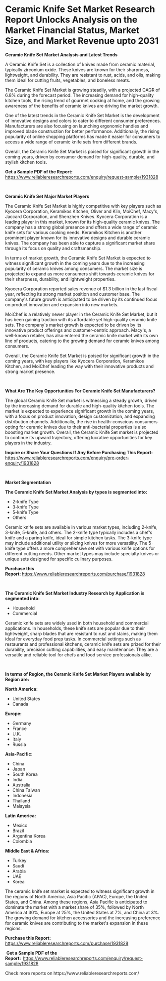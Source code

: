 <p><h1>Ceramic Knife Set Market Research Report Unlocks Analysis on the Market Financial Status, Market Size, and Market Revenue upto 2031</h1></p><p><strong>Ceramic Knife Set Market Analysis and Latest Trends</strong></p>
<p><p>A Ceramic Knife Set is a collection of knives made from ceramic material, typically zirconium oxide. These knives are known for their sharpness, lightweight, and durability. They are resistant to rust, acids, and oils, making them ideal for cutting fruits, vegetables, and boneless meats.</p><p>The Ceramic Knife Set Market is growing steadily, with a projected CAGR of 6.8% during the forecast period. The increasing demand for high-quality kitchen tools, the rising trend of gourmet cooking at home, and the growing awareness of the benefits of ceramic knives are driving the market growth.</p><p>One of the latest trends in the Ceramic Knife Set Market is the development of innovative designs and colors to cater to different consumer preferences. Manufacturers are also focusing on launching ergonomic handles and improved blade construction for better performance. Additionally, the rising popularity of online shopping platforms has made it easier for consumers to access a wide range of ceramic knife sets from different brands.</p><p>Overall, the Ceramic Knife Set Market is poised for significant growth in the coming years, driven by consumer demand for high-quality, durable, and stylish kitchen tools.</p></p>
<p><strong>Get a Sample PDF of the Report:&nbsp;</strong> <a href="https://www.reliableresearchreports.com/enquiry/request-sample/1931828">https://www.reliableresearchreports.com/enquiry/request-sample/1931828</a></p>
<p>&nbsp;</p>
<p><strong>Ceramic Knife Set Major Market Players</strong></p>
<p><p>The Ceramic Knife Set Market is highly competitive with key players such as Kyocera Corporation, Keramikos Kitchen, Oliver and Klin, MoiChef, Macy's, Jaccard Corporation, and Shenzhen Knives. Kyocera Corporation is a leading player in this market, known for its high-quality ceramic knives. The company has a strong global presence and offers a wide range of ceramic knife sets for various cooking needs. Keramikos Kitchen is another prominent player known for its innovative designs and durable ceramic knives. The company has been able to capture a significant market share through its focus on quality and craftsmanship.</p><p>In terms of market growth, the Ceramic Knife Set Market is expected to witness significant growth in the coming years due to the increasing popularity of ceramic knives among consumers. The market size is projected to expand as more consumers shift towards ceramic knives for their sharpness, durability, and lightweight properties.</p><p>Kyocera Corporation reported sales revenue of $1.3 billion in the last fiscal year, reflecting its strong market position and customer base. The company's future growth is anticipated to be driven by its continued focus on product innovation and expansion into new markets.</p><p>MoiChef is a relatively newer player in the Ceramic Knife Set Market, but it has been gaining traction with its affordable yet high-quality ceramic knife sets. The company's market growth is expected to be driven by its innovative product offerings and customer-centric approach. Macy's, a well-known retailer, has also entered the ceramic knife market with its own line of products, catering to the growing demand for ceramic knives among consumers.</p><p>Overall, the Ceramic Knife Set Market is poised for significant growth in the coming years, with key players like Kyocera Corporation, Keramikos Kitchen, and MoiChef leading the way with their innovative products and strong market presence.</p></p>
<p>&nbsp;</p>
<p><strong>What Are The Key Opportunities For Ceramic Knife Set Manufacturers?</strong></p>
<p><p>The global Ceramic Knife Set market is witnessing a steady growth, driven by the increasing demand for durable and high-quality kitchen tools. The market is expected to experience significant growth in the coming years, with a focus on product innovation, design customization, and expanding distribution channels. Additionally, the rise in health-conscious consumers opting for ceramic knives due to their anti-bacterial properties is also boosting market growth. Overall, the Ceramic Knife Set market is projected to continue its upward trajectory, offering lucrative opportunities for key players in the industry.</p></p>
<p><strong>Inquire or Share Your Questions If Any Before Purchasing This Report:</strong> <a href="https://www.reliableresearchreports.com/enquiry/pre-order-enquiry/1931828">https://www.reliableresearchreports.com/enquiry/pre-order-enquiry/1931828</a></p>
<p>&nbsp;</p>
<p><strong>Market Segmentation</strong></p>
<p><strong>The Ceramic Knife Set Market Analysis by types is segmented into:</strong></p>
<p><ul><li>2-knife Type</li><li>3-knife Type</li><li>5-knife Type</li><li>Others</li></ul></p>
<p><p>Ceramic knife sets are available in various market types, including 2-knife, 3-knife, 5-knife, and others. The 2-knife type typically includes a chef's knife and a paring knife, ideal for simple kitchen tasks. The 3-knife type may include additional utility or slicing knives for more versatility. The 5-knife type offers a more comprehensive set with various knife options for different cutting needs. Other market types may include specialty knives or unique sets designed for specific culinary purposes.</p></p>
<p><strong>Purchase this Report:&nbsp;</strong><a href="https://www.reliableresearchreports.com/purchase/1931828">https://www.reliableresearchreports.com/purchase/1931828</a></p>
<p>&nbsp;</p>
<p><strong>The Ceramic Knife Set Market Industry Research by Application is segmented into:</strong></p>
<p><ul><li>Household</li><li>Commercial</li></ul></p>
<p><p>Ceramic knife sets are widely used in both household and commercial applications. In households, these knife sets are popular due to their lightweight, sharp blades that are resistant to rust and stains, making them ideal for everyday food prep tasks. In commercial settings such as restaurants and professional kitchens, ceramic knife sets are prized for their durability, precision cutting capabilities, and easy maintenance. They are a versatile and reliable tool for chefs and food service professionals alike.</p></p>
<p>&nbsp;</p>
<p><strong>In terms of Region, the Ceramic Knife Set Market Players available by Region are:</strong></p>
<p>
    <p> <strong> North America: </strong>
        <ul>
            <li>United States</li>
            <li>Canada</li>
        </ul>
        </p> 
    <p> <strong> Europe: </strong>
        <ul>
            <li>Germany</li>
            <li>France</li>
            <li>U.K.</li>
            <li>Italy</li>
            <li>Russia</li>
        </ul>
        </p> 
    <p> <strong> Asia-Pacific: </strong>
        <ul>
            <li>China</li>
            <li>Japan</li>
            <li>South Korea</li>
            <li>India</li>
            <li>Australia</li>
            <li>China Taiwan</li>
            <li>Indonesia</li>
            <li>Thailand</li>
            <li>Malaysia</li>
        </ul>
        </p> 
    <p> <strong> Latin America: </strong>
        <ul>
            <li>Mexico</li>
            <li>Brazil</li>
            <li>Argentina Korea</li>
            <li>Colombia</li>
        </ul>
        </p> 
    <p> <strong> Middle East & Africa: </strong>
        <ul>
            <li>Turkey</li>
            <li>Saudi</li>
            <li>Arabia</li>
            <li>UAE</li>
            <li>Korea</li>
        </ul>
    </p>
    </p>
<p><p>The ceramic knife set market is expected to witness significant growth in the regions of North America, Asia Pacific (APAC), Europe, the United States, and China. Among these regions, Asia Pacific is anticipated to dominate the market with a market share of 35%, followed by North America at 30%, Europe at 25%, the United States at 7%, and China at 3%. The growing demand for kitchen accessories and the increasing preference for ceramic knives are contributing to the market's expansion in these regions.</p></p>
<p><strong>Purchase this Report: </strong><a href="https://www.reliableresearchreports.com/purchase/1931828">https://www.reliableresearchreports.com/purchase/1931828</a></p>
<p>&nbsp;<strong>Get a Sample PDF of the Report:&nbsp;&nbsp;</strong><a href="https://www.reliableresearchreports.com/enquiry/request-sample/1931828">https://www.reliableresearchreports.com/enquiry/request-sample/1931828</a></p>
<p><strong></strong></p>
<p>Check more reports on https://www.reliableresearchreports.com/</p>